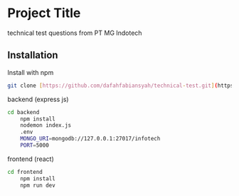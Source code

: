 
# Project Title

technical test questions from PT MG Indotech
## Installation
Install with npm

```bash
git clone [https://github.com/dafahfabiansyah/technical-test.git](https://github.com/dafahfabiansyah/technical-test.git)
```

backend (express js)
```bash
cd backend
    npm install 
    nodemon index.js
    .env
    MONGO_URI=mongodb://127.0.0.1:27017/infotech
    PORT=5000
```

frontend (react)
```bash
cd frontend
    npm install 
    npm run dev
```
    

